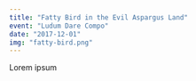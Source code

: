 ```yaml
---
title: "Fatty Bird in the Evil Aspargus Land"
event: "Ludum Dare Compo"
date: "2017-12-01"
img: "fatty-bird.png"
---
```

Lorem ipsum